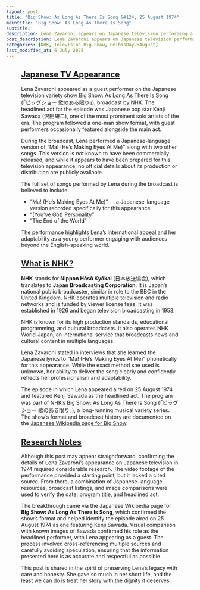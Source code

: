 ```yaml
---
layout: post
title: "Big Show: As Long As There Is Song &#124; 25 August 1974"
maintitle: "Big Show: As Long As There Is Song"
subtitle:
description: Lena Zavaroni appears on Japanese television performing a selection of songs, including a Japanese-language version of her debut hit.
post_description: Lena Zavaroni appears on Japanese television performing a selection of songs, including a Japanese-language version of her debut hit.
categories: [NHK, Television-Big-Show, OnThisDay25August]
last_modified_at: 6 July 2025
---
```


<figure class="fig3">
<div class="CardLayout">
<div class="CardItem"><h2 id="infobox1" class="infobox"><a href="#infobox1">Japanese TV Appearance</a></h2>
<div class="CardItem split">
<p>Lena Zavaroni appeared as a guest performer on the Japanese television variety show Big Show: As Long As There Is Song (「ビッグショー 歌のある限り」), broadcast by NHK. The headlined act for the episode was Japanese pop star Kenji Sawada (沢田研二), one of the most prominent solo artists of the era. The program followed a one-man show format, with guest performers occasionally featured alongside the main act.</p>

<p>During the broadcast, Lena performed a Japanese-language version of “Ma! (He’s Making Eyes At Me)” along with two other songs. This version is not known to have been commercially released, and while it appears to have been prepared for this television appearance, no official details about its production or distribution are publicly available.</p>

<p>The full set of songs performed by Lena during the broadcast is believed to include:</p>
<ul>
  <li>“Ma! (He’s Making Eyes At Me)” — a Japanese-language version recorded specifically for this appearance</li>
  <li>“(You’ve Got) Personality”</li>
  <li>“The End of the World”</li>
</ul>

<p>The performance highlights Lena’s international appeal and her adaptability as a young performer engaging with audiences beyond the English-speaking world.</p>
</div></div></div>
</figure>

<figure class="fig3">
<div class="CardLayout">
<div class="CardItem"><h2 id="infobox2" class="infobox"><a href="#infobox2">What is NHK?</a></h2>
<div class="CardItem split">
<p><strong>NHK</strong> stands for <strong>Nippon Hōsō Kyōkai</strong> (日本放送協会), which translates to <strong>Japan Broadcasting Corporation</strong>. It is Japan’s national public broadcaster, similar in role to the BBC in the United Kingdom. NHK operates multiple television and radio networks and is funded by viewer license fees. It was established in 1926 and began television broadcasting in 1953.</p>

<p>NHK is known for its high production standards, educational programming, and cultural broadcasts. It also operates NHK World-Japan, an international service that broadcasts news and cultural content in multiple languages.</p>

<p>Lena Zavaroni stated in interviews that she learned the Japanese lyrics to “Ma! (He’s Making Eyes At Me)” phonetically for this appearance. While the exact method she used is unknown, her ability to deliver the song clearly and confidently reflects her professionalism and adaptability.</p>

<p>The episode in which Lena appeared aired on 25 August 1974 and featured Kenji Sawada as the headlined act. The program was part of NHK’s Big Show: As Long As There Is Song (「ビッグショー 歌のある限り」), a long-running musical variety series. The show’s format and broadcast history are documented on the <a href="https://ja.wikipedia.org/wiki/%E3%83%93%E3%83%83%E3%82%B0%E3%82%B7%E3%83%A7%E3%83%BC_%28%E3%83%86%E3%83%AC%E3%83%93%E7%95%AA%E7%B5%84%29" target="_blank" rel="noopener noreferrer">Japanese Wikipedia page for Big Show</a>.</p>
</div></div></div>
</figure>

<figure class="fig3">
<div class="CardLayout">
<div class="CardItem"><h2 id="infobox3" class="infobox"><a href="#infobox3">Research Notes</a></h2>
<div class="CardItem split">
<p>Although this post may appear straightforward, confirming the details of Lena Zavaroni’s appearance on Japanese television in 1974 required considerable research. The video footage of the performance provided a starting point, but it lacked a cited source. From there, a combination of Japanese-language resources, broadcast listings, and image comparisons were used to verify the date, program title, and headlined act.</p>

<p>The breakthrough came via the Japanese Wikipedia page for <strong>Big Show: As Long As There Is Song</strong>, which confirmed the show’s format and helped identify the episode aired on 25 August 1974 as one featuring Kenji Sawada. Visual comparison with known images of Sawada confirmed his role as the headlined performer, with Lena appearing as a guest. The process involved cross-referencing multiple sources and carefully avoiding speculation, ensuring that the information presented here is as accurate and respectful as possible.</p>

<p>This post is shared in the spirit of preserving Lena’s legacy with care and honesty. She gave so much in her short life, and the least we can do is treat her story with the dignity it deserves.</p>
</div></div></div>
</figure>
